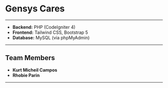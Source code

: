 #  Gensys Cares


---


- **Backend:** PHP (CodeIgniter 4)
- **Frontend:** Tailwind CSS, Bootstrap 5
- **Database:** MySQL (via phpMyAdmin)

---

##  Team Members

- **Kurt Micheil Campos**
- **Rhobie Parin**

---
